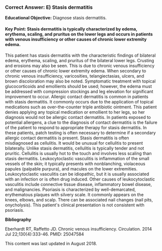 
### Correct Answer: E) Stasis dermatitis 

**Educational Objective:** Diagnose stasis dermatitis.

#### **Key Point:** Stasis dermatitis is typically characterized by edema, erythema, scaling, and pruritus on the lower legs and occurs in patients with venous insufficiency or other causes of chronic lower extremity edema.

This patient has stasis dermatitis with the characteristic findings of bilateral edema, erythema, scaling, and pruritus of the bilateral lower legs. Crusting and erosions may also be seen. This is due to chronic venous insufficiency or other causes of chronic lower extremity edema. When secondary to chronic venous insufficiency, varicosities, telangiectasias, ulcers, and brown discoloration may also be noted. Symptomatic treatment with topical glucocorticoids and emollients should be used; however, the edema must be addressed with compression stockings and leg elevation for significant improvement to occur.
Allergic contact dermatitis is common in patients with stasis dermatitis. It commonly occurs due to the application of topical medications such as over-the-counter triple antibiotic ointment. This patient denies applying any topical medication or emollient to her legs, so her diagnosis would not be allergic contact dermatitis. In patients exposed to potential allergens, a clue to the diagnosis of contact dermatitis is the failure of the patient to respond to appropriate therapy for stasis dermatitis. In these patients, patch testing is often necessary to determine if a secondary allergic contact dermatitis is present.
Stasis dermatitis is often misdiagnosed as cellulitis. It would be unusual for cellulitis to present bilaterally. Unlike stasis dermatitis, cellulitis is typically tender and not pruritic. Cellulitis is usually hot to the touch and involves less scaling than stasis dermatitis.
Leukocytoclastic vasculitis is inflammation of the small vessels of the skin; it typically presents with nonblanching, violaceous papules (palpable purpura), and macules on the lower extremities. Leukocytoclastic vasculitis can be idiopathic, but it is usually associated with an infection or is often drug induced. Other causes of leukocytoclastic vasculitis include connective tissue disease, inflammatory bowel disease, and malignancies.
Psoriasis is characterized by well-demarcated, erythematous plaques with silvery scale. It commonly appears on the knees, elbows, and scalp. There can be associated nail changes (nail pits, onycholysis). This patient's clinical presentation is not consistent with psoriasis.

**Bibliography**

Eberhardt RT, Raffetto JD. Chronic venous insufficiency. Circulation. 2014 Jul 22;130(4):333-46. PMID: 25047584

This content was last updated in August 2018.
